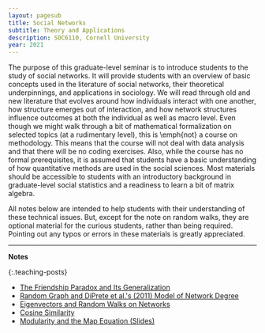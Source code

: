 ```yaml
---
layout: pagesub
title: Social Networks
subtitle: Theory and Applications
description: SOC6110, Cornell University
year: 2021
---
```


The purpose of this graduate-level seminar is to introduce students to the study of social networks. It will provide students with an overview of basic concepts used in the literature of social networks, their theoretical underpinnings, and applications in sociology. We will read through old and new literature that evolves around how individuals interact with one another, how structure emerges out of interaction, and how network structures influence outcomes at both the individual as well as macro level. Even though we might walk through a bit of mathematical formalization on selected topics (at a rudimentary level), this is \emph{not} a course on methodology. This means that the course will not deal with data analysis and that there will be no coding exercises. Also, while the course has no formal prerequisites, it is assumed that students have a basic understanding of how quantitative methods are used in the social sciences. Most materials should be accessible to students with an introductory background in graduate-level social statistics and a readiness to learn a bit of matrix algebra.

All notes below are intended to help students with their understanding of these technical issues. But, except for the note on random walks, they are optional material for the curious students, rather than being required. Pointing out any typos or errors in these materials is greatly appreciated.

<hr>

<!-- **Syllabus**

{:.teaching-posts}
- <a href="{{ '/assets/teaching/2021_SocNet/Soc6110_syllabus.pdf' | prepend: site.baseurl | prepend: site.url }}"> Syllabus </a> -->

**Notes**

{:.teaching-posts}
- <a href="{{ '/assets/teaching/2021_SocNet/friendship_paradox.pdf' | prepend: site.baseurl | prepend: site.url }}"> The Friendship Paradox and Its Generalization </a>
- <a href="{{ '/assets/teaching/2021_SocNet/poineg.pdf' | prepend: site.baseurl | prepend: site.url }}"> Random Graph and DiPrete et al.'s (2011) Model of Network Degree </a>
- <a href="{{ '/assets/teaching/2021_SocNet/eigen.pdf' | prepend: site.baseurl | prepend: site.url }}"> Eigenvectors and Random Walks on Networks </a>
- <a href="{{ '/assets/teaching/2021_SocNet/CosineSimilarity.pdf' | prepend: site.baseurl | prepend: site.url }}"> Cosine Similarity </a>
- <a href="{{ '/assets/teaching/2021_SocNet/modularity.pdf' | prepend: site.baseurl | prepend: site.url }}"> Modularity and the Map Equation (Slides)</a>
